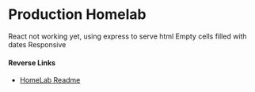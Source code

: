 # Production Homelab

React not working yet, using express to serve html
Empty cells filled with dates
Responsive

#### Reverse Links
- [HomeLab Readme](../README.md)